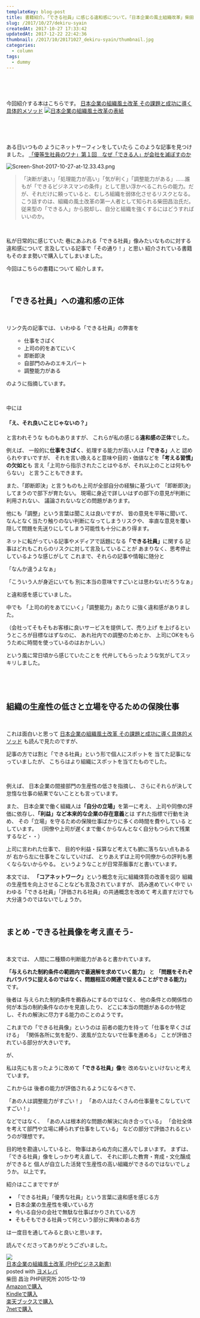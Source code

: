 ```yaml
---
templateKey: blog-post
title: 書籍紹介。「できる社員」に感じる違和感について。「日本企業の風土組織改革」柴田 昌治
slug: /2017/10/27/dekiru-syain
createdAt: 2017-10-27 17:33:42
updatedAt: 2017-12-22 22:42:36
thumbnail: /2017/10/20171027_dekiru-syain/thumbnail.jpg
categories:
  - column
tags:
  - dummy
---
```


&nbsp;

&nbsp;

今回紹介する本はこちらです。
<a href="http://amzn.to/2hd3wXe">日本企業の組織風土改革 その課題と成功に導く具体的メソッド</a>
<a href="https://www.amazon.co.jp/dp/B019OQ2HR4/ref=as_li_ss_il?_encoding=UTF8&amp;btkr=1&amp;linkCode=li2&amp;tag=llg01-22&amp;linkId=8105d69f6b1235cc782bceb79338695a" target="_blank" rel="noopener noreferrer"><img src="//ws-fe.amazon-adsystem.com/widgets/q?_encoding=UTF8&amp;ASIN=B019OQ2HR4&amp;Format=_SL160_&amp;ID=AsinImage&amp;MarketPlace=JP&amp;ServiceVersion=20070822&amp;WS=1&amp;tag=llg01-22" border="0" alt="日本企業の組織風土改革の表紙"/></a><img style="border: none !important; margin: 0px !important;" src="https://ir-jp.amazon-adsystem.com/e/ir?t=llg01-22&amp;l=li2&amp;o=9&amp;a=B019OQ2HR4" alt="" width="1" height="1" border="0" />

&nbsp;

&nbsp;

ある日いつもの
ようにネットサーフィンをしていたら
このような記事を見つけました。
<a href="http://shuchi.php.co.jp/the21/detail/2881">「優等生社員のワナ」第１回　なぜ「できる人」が会社を滅ぼすのか</a>

<img class="post-image" src="https://statics.ver-1-0.net/uploads/2017/10/20171027_dekiru-syain/Screen-Shot-2017-10-27-at-12.33.43.png" alt="Screen-Shot-2017-10-27-at-12.33.43.png"/>
<blockquote>「決断が速い」「処理能力が高い」「気が利く」「調整能力がある」……誰もが「できるビジネスマンの条件」として思い浮かべるこれらの能力。だが、それだけに頼っていると、むしろ組織を弱体化させるリスクとなる。こう話すのは、組織の風土改革の第一人者として知られる柴田昌治氏だ。従来型の「できる人」から脱却し、自分と組織を強くするにはどうすればいいのか。</blockquote>
&nbsp;

私が日常的に感じていた
巷にあふれる「できる社員」像みたいなものに対する違和感について
言及している記事で「その通り！」と思い
紹介されている書籍もそのまま勢いで購入してしまいました。

今回はこちらの書籍について
紹介します。

<div class="adsense-double-rect"></div>

&nbsp;
<h2 class="chapter">「できる社員」への違和感の正体</h2>
&nbsp;

リンク先の記事では、
いわゆる「できる社員」の弊害を
<ul>
 	<li style="list-style-type: none;">
<ul>
 	<li>仕事をさばく</li>
 	<li>上司の的をあてにいく</li>
 	<li>即断即決</li>
 	<li>自部門のみのエキスパート</li>
 	<li>調整能力がある</li>
</ul>
</li>
</ul>
のように指摘しています。

&nbsp;

中には
<h4>「え、それ良いことじゃないの？」</h4>
と言われそうな
ものもありますが、
これらが私の感じる<strong>違和感の正体</strong>でした。

例えば、
一般的に<strong>仕事をさばく</strong>、処理する能力が高い人は<strong>「できる」</strong>人と
認められやすいですが、
それを言い換えると意味や目的・価値などを<strong>「考える習慣」の欠如と</strong>も
言え「上司から指示されたことはやるが、それ以上のことは何もやらない」
と言うこともできます。

また、「即断即決」と言うものも上司が全部自分の経験に基づいて
「即断即決」してまうので部下が育たない。
現場に身近で詳しいはずの部下の意見が判断に利用されない、
議論されないなどの問題があります。

他にも「調整」という言葉は聞こえは良いですが、
皆の意見を平等に聞いて、なんとなく当たり触りのない判断になってしまうリスクや、
率直な意見を覆い隠して問題を先送りにしてしまう可能性も十分にあり得ます。

ネットに転がっている記事やメディアで話題になる<strong>「できる社員」</strong>に関する
記事はどれもこれらのリスクに対して言及していることが
あまりなく、思考停止しているような感じがして
これまで、それらの記事や情報に随分と

「なんか違うよなぁ」

「こういう人が身近にいても
別に本当の意味ですごいとは思わないだろうなぁ」

と違和感を感じていました。

中でも
「上司の的をあてにいく」「調整能力」あたり
に強く違和感がありました。

（会社ってそもそもお客様に良いサービスを提供して、売り上げ
を上げるというところが目標なはずなのに、
あれ社内での調整のためとか、
上司にOKをもらうために時間を使っているのはおかしい。）

という風に常日頃から感じていたことを
代弁してもらったような気がしてスッキリしました。

&nbsp;

&nbsp;
<h2 class="chapter">組織の生産性の低さと立場を守るための保険仕事</h2>
&nbsp;

これは面白いと思って
<a href="http://amzn.to/2hd3wXe">日本企業の組織風土改革 その課題と成功に導く具体的メソッド</a>
も読んで見たのですが、

記事の方では割と「できる社員」という形で個人にスポットを
当てた記事になっていましたが、
こちらはより組織にスポットを当てたものでした。

&nbsp;

例えば、
日本企業の間接部門の生産性の低さを指摘し、
さらにそれらが決して怠惰な仕事の結果でないこととも言っています。

また、
日本企業で働く組織人は<strong>「自分の立場」</strong>を第一に考え、
上司や同僚の評価に依存し、<strong>「利益」など本来的な企業の存在意義</strong>とは
ずれた指標で行動を決め、
その「立場」を守るための保険仕事ばかりに多くの時間を費やしている
としています。
（同僚や上司が遅くまで働くからなんとなく自分もつられて残業するなど・・）

上司に言われた仕事で、
目的や利益・採算など考えても腑に落ちない点もあるが
右から左に仕事をこなしていけば、
とりあえずは上司や同僚からの評判も悪くならないからやる。
というようなことが日常茶飯事だと書いています。

本文では、
<strong>「コアネットワーク」</strong>という概念を元に組織体質の改善を図り
組織の生産性を向上させることなども言及されていますが、
読み進めていく中で
いわゆる「できる社員」「評価される社員」の共通概念を改めて
考え直すだけでも大分違うのではないでしょうか。

&nbsp;
<h2 class="chapter">まとめ -できる社員像を考え直そう-</h2>
&nbsp;

本文では、
人間に二種類の判断能力があると書かれています。

<strong>「与えられた制約条件の範囲内で最適解を求めていく能力」</strong>
と
<strong>「問題をそれぞれバラバラに捉えるのではなく、問題相互の関連で捉えることができる能力」</strong>
です。

後者は
与えられた制約条件を鵜呑みにするのではなく、
他の条件との関係性の何が本当の制約条件なのかを見直したり、
どこに本当の問題があるのか特定し、それの解決に尽力する能力のことのようです。

これまでの「できる社員像」というのは
前者の能力を持って「仕事を早くさばける」
「関係各所に気を配り、波風が立たないで仕事を進める」
ことが評価されている部分が大きいです。

が、

私は先にも言ったように改めて<strong>「できる社員」像</strong>を
改めないといけないと考えています。

これからは
後者の能力が評価されるようになるべきで、

「あの人は調整能力がすごい！」
「あの人はたくさんの仕事量をこなしていてすごい！」

などではなく、
「あの人は根本的な問題の解決に向き合っている」
「会社全体を考えて部門や立場に縛られず仕事をしている」
などの部分で評価されるというのが理想です。

目的地を勘違いしていると、
物事はあらぬ方向に進んでしまいます。
まずは、「できる社員」像をしっかり考え直して、
それに即した教育・育成・文化醸成ができると
個人が自立した活発で生産性の高い組織ができるのではないでしょうか。
以上です。

紹介はここまでですが
<ul>
 	<li>「できる社員」「優秀な社員」という言葉に違和感を感じる方</li>
 	<li>日本企業の生産性を嘆いている方</li>
 	<li>今いる自分の会社で無駄な仕事ばかりされている方</li>
 	<li>そもそもできる社員って何という部分に興味のある方</li>
</ul>
は一度目を通してみると良いと思います。

読んでくださってありがとうございました。
<div class="cstmreba"><div class="booklink-box"><div class="booklink-image"><a href="http://www.amazon.co.jp/exec/obidos/asin/4569829740/llg01-22/" target="_blank" rel="nofollow" ><img src="https://images-fe.ssl-images-amazon.com/images/I/510WwA0rhEL._SL320_.jpg" style="border: none;" /></a></div><div class="booklink-info"><div class="booklink-name"><a href="http://www.amazon.co.jp/exec/obidos/asin/4569829740/llg01-22/" target="_blank" rel="nofollow" >日本企業の組織風土改革 (PHPビジネス新書)</a><div class="booklink-powered-date">posted with <a href="https://yomereba.com" rel="nofollow" target="_blank">ヨメレバ</a></div></div><div class="booklink-detail">柴田 昌治 PHP研究所 2015-12-19    </div><div class="booklink-link2"><div class="shoplinkamazon"><a href="http://www.amazon.co.jp/exec/obidos/asin/4569829740/llg01-22/" target="_blank" rel="nofollow" >Amazonで購入</a></div><div class="shoplinkkindle"><a href="http://www.amazon.co.jp/exec/obidos/ASIN/B019OQ2HR4/llg01-22/" target="_blank" rel="nofollow" >Kindleで購入</a></div><div class="shoplinkrakuten"><a href="https://hb.afl.rakuten.co.jp/hgc/163854b7.d97e8d5b.163854b8.3c41ae34/?pc=http%3A%2F%2Fbooks.rakuten.co.jp%2Frb%2F13523236%2F%3Fscid%3Daf_ich_link_urltxt%26m%3Dhttp%3A%2F%2Fm.rakuten.co.jp%2Fev%2Fbook%2F" target="_blank" rel="nofollow" >楽天ブックスで購入</a></div><div class="shoplinkseven"><a href="https://px.a8.net/svt/ejp?a8mat=2TXHHI+FDP7OQ+2N1Y+BW8O2&a8ejpredirect=http%3A%2F%2F7af-ent.omni7.jp%2Frelay%2Faffiliate%2FentranceProcess.do%3Furl%3Dhttp%253A%252F%252F7net.omni7.jp%252Fsearch%252F%253FsearchKeywordFlg%253D1%2526keyword%253D4-56-982974-6%252520%25257C%2525204-569-82974-6%252520%25257C%2525204-5698-2974-6%252520%25257C%2525204-56982-974-6%252520%25257C%2525204-569829-74-6%252520%25257C%2525204-5698297-4-6" target="_blank" rel="nofollow" >7netで購入</a><img border="0" width="1" height="1" src="https://www17.a8.net/0.gif?a8mat=2TXHHI+FDP7OQ+2N1Y+BW8O2" alt=""></div>            	  	  	  	</div></div><div class="booklink-footer"></div></div></div>
&nbsp;

<div class="adsense-double-rect"></div>
